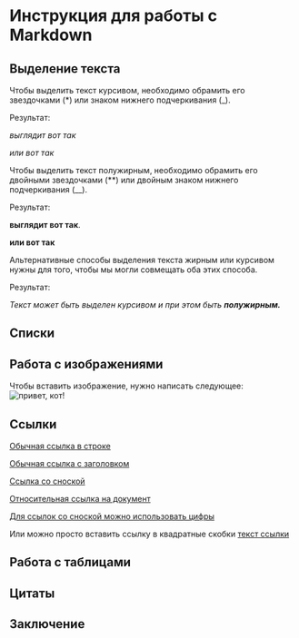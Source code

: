 # Инструкция для работы с Markdown

## Выделение текста

Чтобы выделить текст курсивом, необходимо обрамить его звездочками (*) или знаком нижнего подчеркивания (_).

Результат:

 *выглядит вот так*

 _или вот так_

Чтобы выделить текст полужирным, необходимо обрамить его двойными звездочками (**) или двойным знаком нижнего подчеркивания (__).

 Результат:

**выглядит вот так**.

__или вот так__

Альтернативные способы выделения текста жирным или курсивом нужны для того, чтобы мы могли совмещать оба этих способа.

Результат:

_Текст может быть выделен курсивом и при этом быть **полужирным.**_
## Списки

## Работа с изображениями
Чтобы вставить изображение, нужно написать следующее:
![привет, кот!](meme2.jpg)

## Ссылки

[Обычная ссылка в строке](https://www.google.com)

[Обычная ссылка с заголовком](https://www.google.com "Сайт Google")

[Ссылка со сноской][Произвольный регистронезависимый текст]

[Относительная ссылка на документ](../blob/master/LICENSE)

[Для ссылок со сноской можно использовать цифры][1]

Или можно просто вставить ссылку в квадратные скобки [текст ссылки]


[произвольный регистронезависимый текст]: https://www.mozilla.org
[1]: http://slashdot.org
[текст ссылки]: http://www.reddit.com




## Работа с таблицами

## Цитаты

## Заключение


